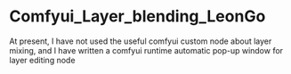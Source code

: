 # Comfyui_Layer_blending_LeonGo
At present, I have not used the useful comfyui custom node about layer mixing, and I have written a comfyui runtime automatic pop-up window for layer editing node
